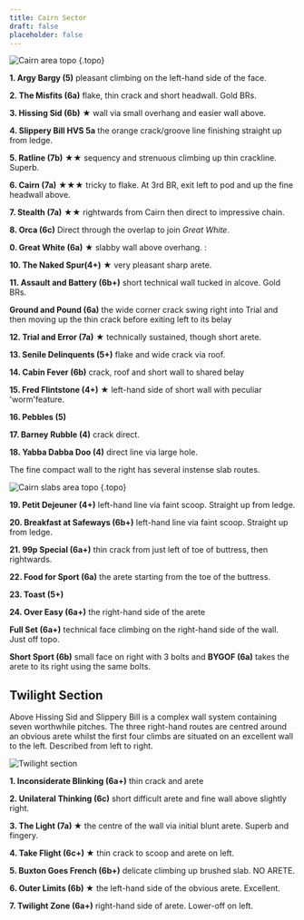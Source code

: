 ```yaml
---
title: Cairn Sector
draft: false
placeholder: false
---
```




![Cairn area topo](/img/peak/buxton/hh-cairn-topo-1.jpg)
{.topo}


**1. Argy Bargy (5)** pleasant climbing on the left-hand side of the face.

**2. The Misfits (6a)** flake, thin crack and short headwall. Gold BRs.

**3. Hissing Sid (6b)** &starf; wall via small overhang and easier wall above.

**4. Slippery Bill HVS 5a** the orange crack/groove line finishing straight up from ledge.

**5. Ratline (7b)** &starf;&starf; sequency and strenuous climbing up thin crackline. Superb.

**6. Cairn (7a)** &starf;&starf;&starf; tricky to flake. At 3rd BR, exit left to pod and up the fine headwall above.

**7. Stealth (7a)** &starf;&starf; rightwards from Cairn then direct to impressive chain.

**8. Orca (6c)** Direct through the overlap to join *Great White*.

**0. Great White (6a)** &starf; slabby wall above overhang. : 

**10. The Naked Spur(4+)** &starf; very pleasant sharp arete.

**11. Assault and Battery (6b+)** short technical wall tucked in alcove. Gold BRs.

**Ground and Pound (6a)** the wide corner crack swing right into Trial and then moving up the thin crack before exiting left to its belay

**12. Trial and Error (7a)** &starf; technically sustained, though short arete.

**13. Senile Delinquents (5+)** flake and wide crack via roof.

**14. Cabin Fever (6b)** crack, roof and short wall to shared belay

**15. Fred Flintstone (4+)** &starf; left-hand side of short wall with peculiar 'worm'feature.

**16. Pebbles (5)**

**17. Barney Rubble (4)** crack direct.

**18. Yabba Dabba Doo (4)** direct line via large hole.

The fine compact wall to the right has several instense slab routes.

![Cairn slabs area topo](/img/peak/buxton/hh-cairn-topo-2.jpg)
{.topo}

**19. Petit Dejeuner (4+)** left-hand line via faint scoop. Straight up from ledge. 

**20. Breakfast at Safeways (6b+)** left-hand line via faint scoop. Straight up from ledge. 

**21. 99p Special (6a+)** thin crack from just left of toe of buttress, then rightwards. 

**22. Food for Sport (6a)** the arete starting from the toe of the buttress.

**23. Toast (5+)**

**24. Over Easy (6a+)** the right-hand side of the arete 

**Full Set (6a+)** technical face climbing on the right-hand side of the wall. Just off topo. 

**Short Sport (6b)** small face on right with 3 bolts and **BYGOF (6a)** takes the arete to its right using the same bolts.

## Twilight Section

Above Hissing Sid and Slippery Bill is a complex wall system containing seven worthwhile pitches. The three right-hand routes are centred around an obvious arete whilst the first four climbs are situated on an excellent wall to the left. Described from left to right.

![Twilight section](/img/peak/buxton/hh-cairn-topo-3.jpg)

**1. Inconsiderate Blinking (6a+)** thin crack and arete

**2. Unilateral Thinking (6c)** short difficult arete and fine wall above slightly right.

**3. The Light (7a) &starf;** the centre of the wall via initial blunt arete. Superb and fingery.

**4. Take Flight (6c+) &starf;**  thin crack to scoop and arete on left.

**5. Buxton Goes French (6b+)** delicate climbing up brushed slab. NO ARETE.

**6. Outer Limits (6b) &starf;** the left-hand side of the obvious arete. Excellent.

**7. Twilight Zone (6a+)** right-hand side of arete. Lower-off on left.

